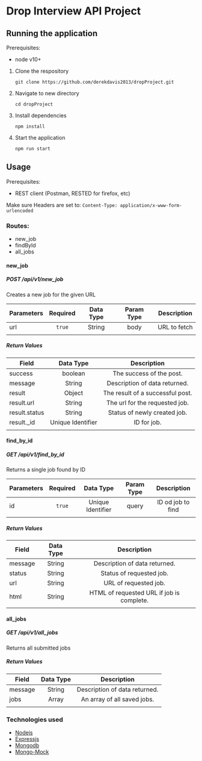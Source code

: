 # Drop Interview API Project
## Running the application
Prerequisites:

* node v10+

1. Clone the respository

    `git clone https://github.com/derekdavis2013/dropProject.git`

2. Navigate to new directory
    
    `cd dropProject`

3. Install dependencies

    `npm install`

4. Start the application

    `npm run start`

## Usage
Prerequisites:
* REST client (Postman, RESTED for firefox, etc)

Make sure Headers are set to:
`Content-Type: application/x-www-form-urlencoded`
### Routes:

* new_job
* findById
* all_jobs

#### new_job
##### POST /api/v1/new_job
Creates a new job for the given URL

| Parameters   | Required | Data Type | Param Type  | Description  |
| -------------|:--------:| :--------:|:-----------:|:------------:|
| url          | `true`   | String    | body        | URL to fetch |
|              |          |           |             |              |

##### Return Values

| Field          | Data Type            | Description                      |
| ---------------|:--------------------:|:--------------------------------:|
| success        | boolean              | The success of the post.         |
| message        | String               | Description of data returned.    |
| result         | Object               | The result of a successful post. |
| result.url     | String               | The url for the requested job.   |
| result.status  | String               | Status of newly created job.     |
| result._id     | Unique Identifier    | ID for job.                      |
|                |                      |                                  |

#### find_by_id
##### GET /api/v1/find_by_id
Returns a single job found by ID

| Parameters | Required | Data Type         | Param Type | Description       |
| -----------|:--------:| :----------------:|:----------:|:-----------------:|
| id         | `true`   | Unique Identifier | query      | ID od job to find |
|            |          |                   |            |                   |

##### Return Values

| Field   | Data Type | Description                               |
| --------|:---------:|:-----------------------------------------:|
| message | String    | Description of data returned.             |
| status  | String    | Status of requested job.                  |
| url     | String    | URL of requested job.                     |
| html    | String    | HTML of requested URL if job is complete. |
|         |           |                                           |

#### all_jobs
##### GET /api/v1/all_jobs
Returns all submitted jobs
##### Return Values

| Field          | Data Type | Description                   |
| ---------------|:---------:|:-----------------------------:|
| message        | String    | Description of data returned. |
| jobs           | Array     | An array of all saved jobs.   |
|                |           |                               |

### Technologies used
* [Nodejs](https://nodejs.org/en/)
* [Expressjs](https://expressjs.com/)
* [Mongodb](https://www.mongodb.com/)
* [Mongo-Mock](https://www.npmjs.com/package/mongo-mock)

